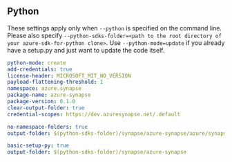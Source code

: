## Python

These settings apply only when `--python` is specified on the command line.
Please also specify `--python-sdks-folder=<path to the root directory of your azure-sdk-for-python clone>`.
Use `--python-mode=update` if you already have a setup.py and just want to update the code itself.

``` yaml
python-mode: create
add-credentials: true
license-header: MICROSOFT_MIT_NO_VERSION
payload-flattening-threshold: 1
namespace: azure.synapse
package-name: azure-synapse
package-version: 0.1.0
clear-output-folder: true
credential-scopes: https://dev.azuresynapse.net/.default
```
``` yaml $(python-mode) == 'update'
no-namespace-folders: true
output-folder: $(python-sdks-folder)/synapse/azure-synapse/azure/synapse
```
``` yaml $(python-mode) == 'create'
basic-setup-py: true
output-folder: $(python-sdks-folder)/synapse/azure-synapse
```
